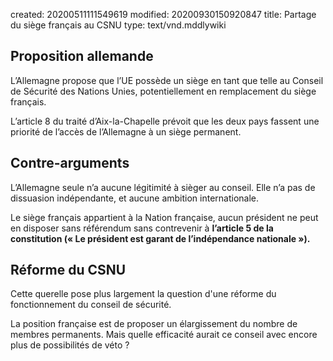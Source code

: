 created: 20200511111549619
modified: 20200930150920847
title: Partage du siège français au CSNU
type: text/vnd.mddlywiki

## Proposition allemande

L’Allemagne propose que l’UE possède un siège en tant que telle au Conseil de Sécurité des Nations Unies, potentiellement en remplacement du siège français.

L’article 8 du traité d’Aix-la-Chapelle prévoit que les deux pays fassent une priorité de l’accès de l’Allemagne à un siège permanent. 

## Contre-arguments

L’Allemagne seule n’a aucune légitimité à sièger au conseil. Elle n’a pas de dissuasion indépendante, et aucune ambition internationale. 

Le siège français appartient à la Nation française, aucun président ne peut en disposer sans référendum sans contrevenir à **l’article 5 de la constitution (« Le président est garant de l’indépendance nationale »).**

## Réforme du CSNU

Cette querelle pose plus largement la question d'une réforme du fonctionnement du conseil de sécurité. 

La position française est de proposer un élargissement du nombre de membres permanents. Mais quelle efficacité aurait ce conseil avec encore plus de possibilités de véto ?